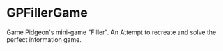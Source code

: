 # GPFillerGame
Game Pidgeon's mini-game "Filler". An Attempt to recreate and solve the perfect information game. 
